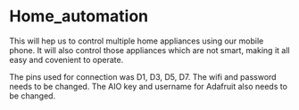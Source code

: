 # Home_automation
This will hep us to control multiple home appliances using our mobile phone. It will also control those appliances which are not smart, making it all easy and covenient to operate.






The pins used for connection was D1, D3, D5, D7.
The wifi and password needs to be changed.
The AIO key and username for Adafruit also needs to be changed.
